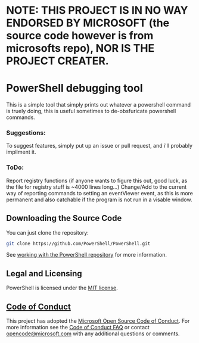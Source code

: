 # NOTE: THIS PROJECT IS IN NO WAY ENDORSED BY MICROSOFT (the source code however is from microsofts repo), NOR IS THE PROJECT CREATER.
# PowerShell debugging tool
This is a simple tool that simply prints out whatever a powershell command is truely doing, this is useful sometimes to de-obsfuricate powershell commands.

### Suggestions:
To suggest features, simply put up an issue or pull request, and i'll probably impliment it.

### ToDo:
Report registry functions (if anyone wants to figure this out, good luck, as the file for registry stuff is ~4000 lines long...)
Change/Add to the current way of reporting commands to setting an eventViewer event, as this is more permanent and also catchable if the program is not run in a visable window.


## Downloading the Source Code

You can just clone the repository:

```sh
git clone https://github.com/PowerShell/PowerShell.git
```

See [working with the PowerShell repository](https://github.com/GhostDog98/PowerShell-Debug/tree/master/docs/git) for more information.

## Legal and Licensing

PowerShell is licensed under the [MIT license][].

[MIT license]: https://github.com/PowerShell/PowerShell/tree/master/LICENSE.txt

## [Code of Conduct][conduct-md]

This project has adopted the [Microsoft Open Source Code of Conduct][conduct-code].
For more information see the [Code of Conduct FAQ][conduct-FAQ] or contact [opencode@microsoft.com][conduct-email] with any additional questions or comments.

[conduct-code]: https://opensource.microsoft.com/codeofconduct/
[conduct-FAQ]: https://opensource.microsoft.com/codeofconduct/faq/
[conduct-email]: mailto:opencode@microsoft.com
[conduct-md]: https://github.com/PowerShell/PowerShell/tree/master/CODE_OF_CONDUCT.md
